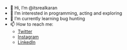 - 👋 Hi, I’m @itsrealkaran
- 👀 I’m interested in programming, acting and exploring
- 🌱 I’m currently learning bug hunting
- 📫 How to reach me:
  - [Twitter](https://twitter.com/itsrealkaran)
  - [Instagram](https://instagram.com/itsrealkaran)
  - [LinkedIn](https://linkedin.com/in/itsrealkaran)


<!---
itsrealkaran/itsrealkaran is a ✨ special ✨ repository because its `README.md` (this file) appears on your GitHub profile.
You can click the Preview link to take a look at your changes.
--->
